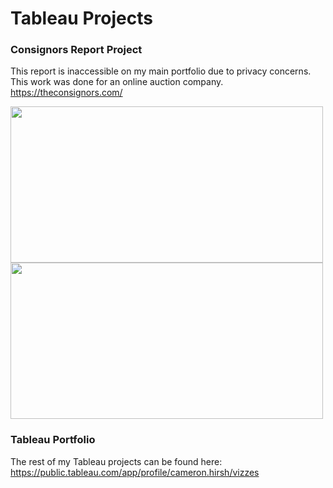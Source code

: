 # Tableau Projects

### Consignors Report Project
This report is inaccessible on my main portfolio due to privacy concerns. This work was done for an online auction company. https://theconsignors.com/

<img src="assets/Tableau img/Screenshot 2024-09-11 at 10.42.32 PM.png" width="500" height="250">
<img src="assets/Tableau img/Screenshot 2024-09-11 at 10.28.40 PM.png" width="500" height="250">


### Tableau Portfolio
The rest of my Tableau projects can be found here: https://public.tableau.com/app/profile/cameron.hirsh/vizzes
